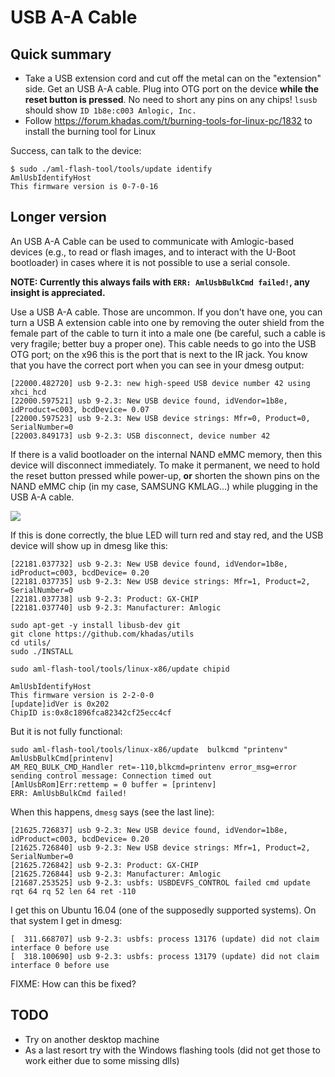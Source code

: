 # USB A-A Cable

## Quick summary

* Take a USB extension cord and cut off the metal can on the "extension" side. Get an USB A-A cable. Plug into OTG port on the device __while the reset button is pressed__. No need to short any pins on any chips! `lsusb` should show `ID 1b8e:c003 Amlogic, Inc.`
* Follow https://forum.khadas.com/t/burning-tools-for-linux-pc/1832 to install the burning tool for Linux

Success, can talk to the device:

```
$ sudo ./aml-flash-tool/tools/update identify
AmlUsbIdentifyHost
This firmware version is 0-7-0-16
```

## Longer version

An USB A-A Cable can be used to communicate with Amlogic-based devices (e.g., to read or flash images, and to interact with the U-Boot bootloader) in cases where it is not possible to use a serial console. 

__NOTE: Currently this always fails with `ERR: AmlUsbBulkCmd failed!`, any insight is appreciated.__

Use a USB A-A cable. Those are uncommon. If you don't have one, you can turn a USB A extension cable into one by removing the outer shield from the female part of the cable to turn it into a male one (be careful, such a cable is very fragile; better buy a proper one). This cable needs to go into the USB OTG port; on the x96 this is the port that is next to the IR jack. You know that you have the correct port when you can see in your dmesg output:

```
[22000.482720] usb 9-2.3: new high-speed USB device number 42 using xhci_hcd
[22000.597521] usb 9-2.3: New USB device found, idVendor=1b8e, idProduct=c003, bcdDevice= 0.07
[22000.597523] usb 9-2.3: New USB device strings: Mfr=0, Product=0, SerialNumber=0
[22003.849173] usb 9-2.3: USB disconnect, device number 42
```

If there is a valid bootloader on the internal NAND eMMC memory, then this device will disconnect immediately. To make it permanent, we need to hold the reset button pressed while power-up, __or__ shorten the shown pins on the NAND eMMC chip (in my case, SAMSUNG KMLAG...) while plugging in the USB A-A cable.

![](https://forum.freaktab.com/filedata/fetch?id=638047&d=1490467056)

If this is done correctly, the blue LED will turn red and stay red, and the USB device will show up in dmesg like this:

```
[22181.037732] usb 9-2.3: New USB device found, idVendor=1b8e, idProduct=c003, bcdDevice= 0.20
[22181.037735] usb 9-2.3: New USB device strings: Mfr=1, Product=2, SerialNumber=0
[22181.037738] usb 9-2.3: Product: GX-CHIP
[22181.037740] usb 9-2.3: Manufacturer: Amlogic
```

```
sudo apt-get -y install libusb-dev git
git clone https://github.com/khadas/utils
cd utils/
sudo ./INSTALL

sudo aml-flash-tool/tools/linux-x86/update chipid

AmlUsbIdentifyHost
This firmware version is 2-2-0-0
[update]idVer is 0x202
ChipID is:0x8c1896fca82342cf25ecc4cf
```

But it is not fully functional:

```
sudo aml-flash-tool/tools/linux-x86/update  bulkcmd "printenv"
AmlUsbBulkCmd[printenv]
AM_REQ_BULK_CMD_Handler ret=-110,blkcmd=printenv error_msg=error sending control message: Connection timed out
[AmlUsbRom]Err:rettemp = 0 buffer = [printenv]
ERR: AmlUsbBulkCmd failed!
```

When this happens, `dmesg` says (see the last line):

```
[21625.726837] usb 9-2.3: New USB device found, idVendor=1b8e, idProduct=c003, bcdDevice= 0.20
[21625.726840] usb 9-2.3: New USB device strings: Mfr=1, Product=2, SerialNumber=0
[21625.726842] usb 9-2.3: Product: GX-CHIP
[21625.726844] usb 9-2.3: Manufacturer: Amlogic
[21687.253525] usb 9-2.3: usbfs: USBDEVFS_CONTROL failed cmd update rqt 64 rq 52 len 64 ret -110
```

I get this on Ubuntu 16.04 (one of the supposedly supported systems). On that system I get in dmesg:

```
[  311.668707] usb 9-2.3: usbfs: process 13176 (update) did not claim interface 0 before use
[  318.100690] usb 9-2.3: usbfs: process 13179 (update) did not claim interface 0 before use
```

FIXME: How can this be fixed?

## TODO

* Try on another desktop machine
* As a last resort try with the Windows flashing tools (did not get those to work either due to some missing dlls)
